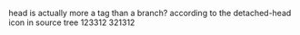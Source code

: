 head is actually more a tag than a branch? according to the detached-head icon in source tree
123312
321312
